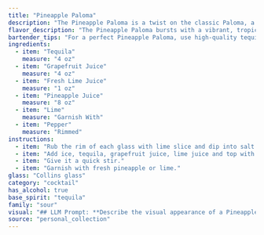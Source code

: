 ```yaml
---
title: "Pineapple Paloma"
description: "The Pineapple Paloma is a twist on the classic Paloma, a tequila-based cocktail originating in Mexico. It builds upon the Paloma's grapefruit and lime base, adding a tropical twist with pineapple juice and a spicy kick from pepper. "
flavor_description: "The Pineapple Paloma bursts with a vibrant, tropical sweetness.  Tequila's warmth meets the tart bite of grapefruit and lime, balanced by the smooth sweetness of pineapple.  A subtle hint of pepper adds complexity and a lingering warmth on the palate.  The drink is refreshing, tangy, and perfectly balanced, a delightful blend of sweet and savory notes. "
bartender_tips: "For a perfect Pineapple Paloma, use high-quality tequila and fresh juices. Muddle the lime with a little sugar for a sweet and tangy base. Shake well with ice to ensure proper dilution and a chilled cocktail. Finish with a pinch of pepper for a spicy kick. Garnish with a lime wedge and pineapple spear for a vibrant presentation. "
ingredients:
  - item: "Tequila"
    measure: "4 oz"
  - item: "Grapefruit Juice"
    measure: "4 oz"
  - item: "Fresh Lime Juice"
    measure: "1 oz"
  - item: "Pineapple Juice"
    measure: "8 oz"
  - item: "Lime"
    measure: "Garnish With"
  - item: "Pepper"
    measure: "Rimmed"
instructions:
  - item: "Rub the rim of each glass with lime slice and dip into salt."
  - item: "Add ice, tequila, grapefruit juice, lime juice and top with pineapple soda."
  - item: "Give it a quick stir."
  - item: "Garnish with fresh pineapple or lime."
glass: "Collins glass"
category: "cocktail"
has_alcohol: true
base_spirit: "tequila"
family: "sour"
visual: "## LLM Prompt: **Describe the visual appearance of a Pineapple Paloma cocktail, considering the following ingredients:*** **Tequila:** Clear, slightly amber-colored liquid.* **Grapefruit Juice:**  Pinkish-red, slightly opaque liquid.* **Fresh Lime Juice:** Clear, slightly yellow liquid.* **Pineapple Juice:**  Golden yellow, slightly opaque liquid.* **Lime:** Green, wedge-shaped citrus fruit.* **Pepper:**  Black peppercorns (optional). **Consider the following factors in your description:*** **Color:** What is the overall color of the cocktail?* **Clarity:** Is it clear, cloudy, or somewhere in between?* **Texture:** Is it smooth, layered, or have any visible components?* **Garnish:** How does the lime wedge and pepper (if used) affect the appearance?* **Glassware:**  Imagine it served in a tall glass with a wide base.**Example:** The Pineapple Paloma is a beautiful, vibrant cocktail with a deep orange-pink hue. Its clarity is slightly cloudy, creating a slight haze over the golden liquid. Tiny black peppercorns float at the surface, adding a subtle spiciness to the visual experience. A fresh lime wedge, resting on the rim of the glass, adds a pop of green to the overall composition. "
source: "personal_collection"
---
```


